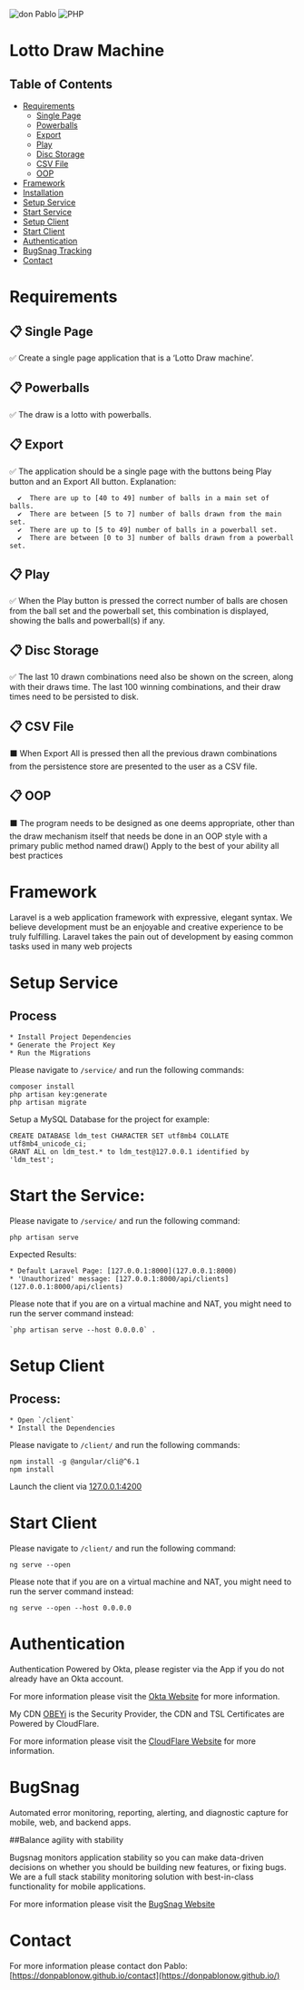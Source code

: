  ![don Pablo](https://donpablonow.github.io/assets/img/signature.png)
 ![PHP](https://www.craiglotter.co.za/wp-content/uploads/2014/08/php-banner-strip.jpg)
 
# Lotto Draw Machine

## Table of Contents

  * [Requirements](#requirements)
    * [Single Page](#-single-page)
    * [Powerballs](#-powerballs)
    * [Export](#-export)
    * [Play](#-display)
    * [Disc Storage](#-disc-storage)
    * [CSV File](#-csv-file)
    * [OOP](#-oop)
  * [Framework](#framework)
  * [Installation](#installation)
  * [Setup Service](#setup-service)
  * [Start Service](#start-service)
  * [Setup Client](#setup-client)
  * [Start Client](#start-client)
  * [Authentication](#authentication)
  * [BugSnag Tracking](#bugsnag)  
  * [Contact](#contact)

# Requirements

  ## 📋 Single Page

  ✅ Create a single page application that is a ‘Lotto Draw machine’.

  ## 📋 Powerballs

  ✅ The draw is a lotto with powerballs. 

  ## 📋 Export

  ✅ The application should be a single page with the buttons being Play button and an Export All button. Explanation: 

      ✔️  There are up to [40 to 49] number of balls in a main set of balls. 
      ✔️  There are between [5 to 7] number of balls drawn from the main set. 
      ✔️  There are up to [5 to 49] number of balls in a powerball set. 
      ✔️  There are between [0 to 3] number of balls drawn from a powerball set. 

  ## 📋 Play

  ✅ When the Play button is pressed the correct number of balls are chosen from the ball set and the powerball set, this combination is displayed, showing the balls and powerball(s) if any. 

  ## 📋 Disc Storage

  ✅ The last 10 drawn combinations need also be shown on the screen, along with their draws time. The last 100 winning combinations, and their draw times need to be persisted to disk. 

  ## 📋 CSV File

  ⬛ When Export All is pressed then all the previous drawn combinations from the persistence store are presented to the user as a CSV file. 

  ## 📋 OOP

  ⬛ The program needs to be designed as one deems appropriate, other than the draw mechanism itself that needs be done in an OOP style with a primary public method named draw() 
  Apply to the best of your ability all best practices 

# Framework

Laravel is a web application framework with expressive, elegant syntax. We believe development must be an enjoyable and creative experience to be truly fulfilling. Laravel takes the pain out of development by easing common tasks used in many web projects

# Setup Service

  ## Process

    * Install Project Dependencies
    * Generate the Project Key
    * Run the Migrations

  Please navigate to `/service/` and run the following commands:

  ```
  composer install
  php artisan key:generate
  php artisan migrate
  ```

  Setup a MySQL Database for the project for example:

  ```
  CREATE DATABASE ldm_test CHARACTER SET utf8mb4 COLLATE utf8mb4_unicode_ci;
  GRANT ALL on ldm_test.* to ldm_test@127.0.0.1 identified by 'ldm_test';
  ```

# Start the Service:

  Please navigate to `/service/` and run the following command:

  ```
  php artisan serve

  ```

  Expected Results:

    * Default Laravel Page: [127.0.0.1:8000](127.0.0.1:8000)
    * 'Unauthorized' message: [127.0.0.1:8000/api/clients](127.0.0.1:8000/api/clients)

  Please note that if you are on a virtual machine and NAT, you might need to run the server command instead:

  ```
  `php artisan serve --host 0.0.0.0` .
  ```

# Setup Client

  ## Process:

    * Open `/client`
    * Install the Dependencies

  Please navigate to `/client/` and run the following commands:

  ```
  npm install -g @angular/cli@^6.1
  npm install
  ```

  Launch the client via [127.0.0.1:4200](127.0.0.1:4200)

# Start Client

  Please navigate to `/client/` and run the following command:

  ```
  ng serve --open
  ```

  Please note that if you are on a virtual machine and NAT, you might need to run the server command instead:

  `ng serve --open --host 0.0.0.0`

# Authentication

  Authentication Powered by Okta, please register via the App if you do not already have an Okta account.

  For more information please visit the [Okta Website](https://www.okta.com/) for more information.

  My CDN [OBEYi](https://auth.obeyi.com/) is the Security Provider, the CDN and TSL Certificates are Powered by CloudFlare.

  For more information please visit the [CloudFlare Website](https://www.cloudflare.com/) for more information.

# BugSnag

  Automated error monitoring, reporting, alerting, and diagnostic capture for mobile, web, and backend apps.

  ##Balance agility with stability

  Bugsnag monitors application stability so you can make data-driven decisions on whether you should be building new features, or fixing bugs.
  ‍
  We are a full stack stability monitoring solution with best-in-class functionality for mobile applications.

  For more information please visit the [BugSnag Website](https://www.bugsnag.com/)

# Contact

  For more information please contact don Pablo: [https://donpablonow.github.io/contact](https://donpablonow.github.io/)